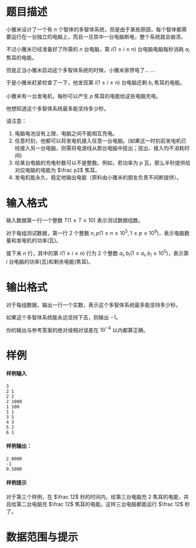 
# 题目描述

小雅米设计了一个有 $n$ 个智体的多智体系统，但是由于某些原因，每个智体都需要运行在一台独立的电脑上，而且一旦其中一台电脑断电，整个系统就会崩溃。

不过小雅米已经准备好了所需的 $n$ 台电脑，第 $i(1\leq i\leq n)$ 台电脑电脑每秒消耗 $a_i$ 焦耳的电能。

但是正当小雅米启动这个多智体系统的时候，小雅米家停电了... ...

于是小雅米赶紧检查了一下，他发现第 $i(1\leq i\leq n)$ 台电脑还剩 $b_i$ 焦耳的电能。

小雅米有一台发电机，每秒可以产生 $p$ 焦耳的电能给这些电脑充电。

他想知道这个多智体系统最多能坚持多少秒。

请注意：

1. 电脑电池没有上限，电脑之间不能相互充电。
2. 任意时刻，他都可以将发电机接入任意一台电脑。(如果这一时刻前发电机已经接入另一台电脑，则需将电源线从那台电脑中拔出；拔出、接入均不消耗时间)
3. 给某台电脑的充电秒数可以不是整数。例如，若功率为 $p$ 瓦，那么半秒提供给对应电脑的电能为 $\frac p2$ 焦耳。
4. 发电机能永久、稳定地输出电能（原料由小雅米的朋友负责不间断提供）。

# 输入格式

输入数据第一行一个整数 $T(1 \leq T \leq 10)$ 表示测试数据组数。

对于每组测试数据，第一行 $2$ 个整数 $n,p(1 \leq n \leq 10^5 , 1 \leq p \leq 10^9)$，表示电脑数量和发电机的功率(瓦)。

接下来 $n$ 行，其中的第 $i(1\leq i\leq n)$ 行为 $2$ 个整数 $a_i,b_i(1 \leq a_i,b_i \leq 10^5)$，表示第 $i$ 台电脑的功率(瓦)和剩余电能(焦耳)。

# 输出格式

对于每组数据，输出一行一个实数，表示这个多智体系统最多能坚持多少秒。

如果这个多智体系统能永远坚持下去，则输出 $-1$。  

你的输出与参考答案的绝对或相对误差在 $10^{-4}$ 以内都算正确。

# 样例

#### 样例输入

```plain
3
2 1
2 2
2 1000
1 100
1 1
3 5
4 3
5 2
6 1
```

#### 样例输出：
```plain
2.0000
-1
0.5000
```

#### 样例提示

对于第三个样例，在 $\frac 12$ 秒的时间内，给第三台电脑充 $2$ 焦耳的电能，并且给第二台电脑充 $\frac 12$ 焦耳的电能。这样三台电脑都能运行 $\frac 12$ 秒了。


# 数据范围与提示



